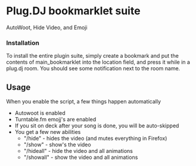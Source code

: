 # Plug.DJ bookmarklet suite
AutoWoot, Hide Video, and Emoji

### Installation
To install the entire plugin suite, simply create a bookmark and put the contents of main_bookmarklet into the location field, and press it while in a plug.dj room. You should see some notification next to the room name.

## Usage

When you enable the script, a few things happen automatically

- Autowoot is enabled
- Turntable.fm emojj's are enabled
- If you sit on deck after your song is done, you will be auto-skipped
- You get a few new abilities
  - "/hide" - hides the video (and mutes everything in Firefox)
  - "/show" - show's the video
  - "/hideall" - hide the video and all animations
  - "/showall" - show the video and all animations